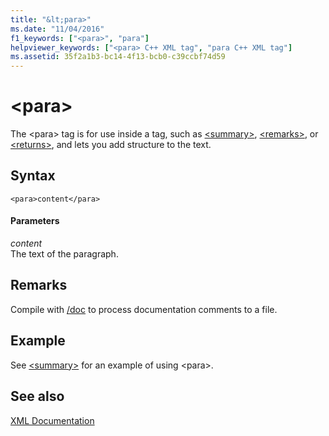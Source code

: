 ```yaml
---
title: "&lt;para>"
ms.date: "11/04/2016"
f1_keywords: ["<para>", "para"]
helpviewer_keywords: ["<para> C++ XML tag", "para C++ XML tag"]
ms.assetid: 35f2a1b3-bc14-4f13-bcb0-c39ccbf74d59
---
```

# &lt;para&gt;

The \<para> tag is for use inside a tag, such as [\<summary>](summary-visual-cpp.md), [\<remarks>](remarks-visual-cpp.md), or [\<returns>](returns-visual-cpp.md), and lets you add structure to the text.

## Syntax

```
<para>content</para>
```

#### Parameters

*content*<br/>
The text of the paragraph.

## Remarks

Compile with [/doc](doc-process-documentation-comments-c-cpp.md) to process documentation comments to a file.

## Example

See [\<summary>](summary-visual-cpp.md) for an example of using \<para>.

## See also

[XML Documentation](xml-documentation-visual-cpp.md)